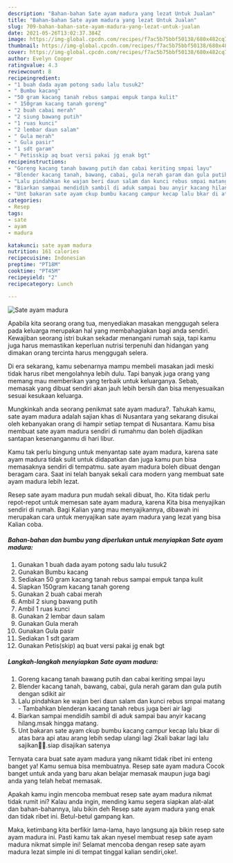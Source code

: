```yaml
---
description: "Bahan-bahan Sate ayam madura yang lezat Untuk Jualan"
title: "Bahan-bahan Sate ayam madura yang lezat Untuk Jualan"
slug: 709-bahan-bahan-sate-ayam-madura-yang-lezat-untuk-jualan
date: 2021-05-26T13:02:37.384Z
image: https://img-global.cpcdn.com/recipes/f7ac5b75bbf50138/680x482cq70/sate-ayam-madura-foto-resep-utama.jpg
thumbnail: https://img-global.cpcdn.com/recipes/f7ac5b75bbf50138/680x482cq70/sate-ayam-madura-foto-resep-utama.jpg
cover: https://img-global.cpcdn.com/recipes/f7ac5b75bbf50138/680x482cq70/sate-ayam-madura-foto-resep-utama.jpg
author: Evelyn Cooper
ratingvalue: 4.3
reviewcount: 8
recipeingredient:
- "1 buah dada ayam potong sadu lalu tusuk2"
- " Bumbu kacang"
- "50 gram kacang tanah rebus sampai empuk tanpa kulit"
- " 150gram kacang tanah goreng"
- "2 buah cabai merah"
- "2 siung bawang putih"
- "1 ruas kunci"
- "2 lembar daun salam"
- " Gula merah"
- " Gula pasir"
- "1 sdt garam"
- " Petisskip aq buat versi pakai jg enak bgt"
recipeinstructions:
- "Goreng kacang tanah bawang putih dan cabai keriting smpai layu"
- "Blender kacang tanah, bawang, cabai, gula nerah garam dan gula putih dengan sdikit air"
- "Lalu pindahkan ke wajan beri daun salam dan kunci rebus smpai matang  Tambahkan blenderan kacang tanah rebus juga beri air lagi"
- "Biarkan sampai mendidih sambil di aduk sampai bau anyir kacang hilang.msak hingga matang."
- "Unt bakaran sate ayam ckup bumbu kacang campur kecap lalu bkar di atas bara api atau arang lebih sedap ulangi lagi 2kali bakar lagi lalu sajikan🥰🥰.siap disajikan satenya"
categories:
- Resep
tags:
- sate
- ayam
- madura

katakunci: sate ayam madura 
nutrition: 161 calories
recipecuisine: Indonesian
preptime: "PT18M"
cooktime: "PT45M"
recipeyield: "2"
recipecategory: Lunch

---
```



![Sate ayam madura](https://img-global.cpcdn.com/recipes/f7ac5b75bbf50138/680x482cq70/sate-ayam-madura-foto-resep-utama.jpg)

Apabila kita seorang orang tua, menyediakan masakan menggugah selera pada keluarga merupakan hal yang membahagiakan bagi anda sendiri. Kewajiban seorang istri bukan sekadar menangani rumah saja, tapi kamu juga harus memastikan keperluan nutrisi terpenuhi dan hidangan yang dimakan orang tercinta harus menggugah selera.

Di era  sekarang, kamu sebenarnya mampu membeli masakan jadi meski tidak harus ribet mengolahnya lebih dulu. Tapi banyak juga orang yang memang mau memberikan yang terbaik untuk keluarganya. Sebab, memasak yang dibuat sendiri akan jauh lebih bersih dan bisa menyesuaikan sesuai kesukaan keluarga. 



Mungkinkah anda seorang penikmat sate ayam madura?. Tahukah kamu, sate ayam madura adalah sajian khas di Nusantara yang sekarang disukai oleh kebanyakan orang di hampir setiap tempat di Nusantara. Kamu bisa membuat sate ayam madura sendiri di rumahmu dan boleh dijadikan santapan kesenanganmu di hari libur.

Kamu tak perlu bingung untuk menyantap sate ayam madura, karena sate ayam madura tidak sulit untuk didapatkan dan juga kamu pun bisa memasaknya sendiri di tempatmu. sate ayam madura boleh dibuat dengan beragam cara. Saat ini telah banyak sekali cara modern yang membuat sate ayam madura lebih lezat.

Resep sate ayam madura pun mudah sekali dibuat, lho. Kita tidak perlu repot-repot untuk memesan sate ayam madura, karena Kita bisa menyajikan sendiri di rumah. Bagi Kalian yang mau menyajikannya, dibawah ini merupakan cara untuk menyajikan sate ayam madura yang lezat yang bisa Kalian coba.

<!--inarticleads1-->

##### Bahan-bahan dan bumbu yang diperlukan untuk menyiapkan Sate ayam madura:

1. Gunakan 1 buah dada ayam potong sadu lalu tusuk2
1. Gunakan  Bumbu kacang
1. Sediakan 50 gram kacang tanah rebus sampai empuk tanpa kulit
1. Siapkan  150gram kacang tanah goreng
1. Gunakan 2 buah cabai merah
1. Ambil 2 siung bawang putih
1. Ambil 1 ruas kunci
1. Gunakan 2 lembar daun salam
1. Gunakan  Gula merah
1. Gunakan  Gula pasir
1. Sediakan 1 sdt garam
1. Gunakan  Petis(skip) aq buat versi pakai jg enak bgt




<!--inarticleads2-->

##### Langkah-langkah menyiapkan Sate ayam madura:

1. Goreng kacang tanah bawang putih dan cabai keriting smpai layu
1. Blender kacang tanah, bawang, cabai, gula nerah garam dan gula putih dengan sdikit air
1. Lalu pindahkan ke wajan beri daun salam dan kunci rebus smpai matang  - Tambahkan blenderan kacang tanah rebus juga beri air lagi
1. Biarkan sampai mendidih sambil di aduk sampai bau anyir kacang hilang.msak hingga matang.
1. Unt bakaran sate ayam ckup bumbu kacang campur kecap lalu bkar di atas bara api atau arang lebih sedap ulangi lagi 2kali bakar lagi lalu sajikan🥰🥰.siap disajikan satenya




Ternyata cara buat sate ayam madura yang nikamt tidak ribet ini enteng banget ya! Kamu semua bisa membuatnya. Resep sate ayam madura Cocok banget untuk anda yang baru akan belajar memasak maupun juga bagi anda yang telah hebat memasak.

Apakah kamu ingin mencoba membuat resep sate ayam madura nikmat tidak rumit ini? Kalau anda ingin, mending kamu segera siapkan alat-alat dan bahan-bahannya, lalu bikin deh Resep sate ayam madura yang enak dan tidak ribet ini. Betul-betul gampang kan. 

Maka, ketimbang kita berfikir lama-lama, hayo langsung aja bikin resep sate ayam madura ini. Pasti kamu tak akan nyesel membuat resep sate ayam madura nikmat simple ini! Selamat mencoba dengan resep sate ayam madura lezat simple ini di tempat tinggal kalian sendiri,oke!.

